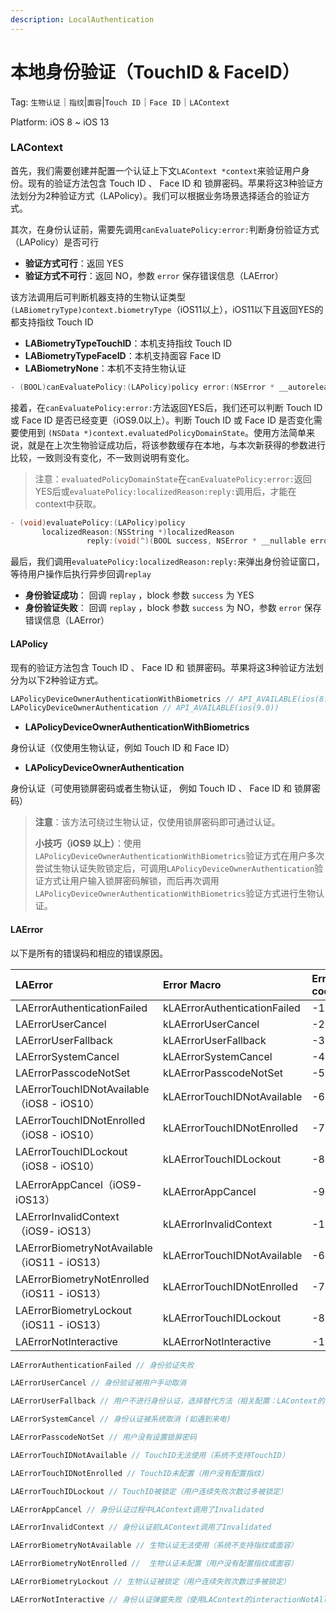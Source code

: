 ```yaml
---
description: LocalAuthentication
---
```


# 本地身份验证（TouchID & FaceID）

Tag: `生物认证`｜`指纹`\|`面容`\|`Touch ID`｜`Face ID`｜`LAContext`

Platform: iOS 8 ~ iOS 13

### LAContext

首先，我们需要创建并配置一个认证上下文`LAContext *context`来验证用户身份。现有的验证方法包含 Touch ID 、 Face ID 和 锁屏密码。苹果将这3种验证方法划分为2种验证方式（LAPolicy）。我们可以根据业务场景选择适合的验证方式。

其次，在身份认证前，需要先调用`canEvaluatePolicy:error:`判断身份验证方式（LAPolicy）是否可行

* **验证方式可行**：返回 YES
* **验证方式不可行**：返回 NO，参数 `error` 保存错误信息（LAError）

该方法调用后可判断机器支持的生物认证类型`(LABiometryType)context.biometryType`（iOS11以上），iOS11以下且返回YES的 都支持指纹 Touch ID

* **LABiometryTypeTouchID**：本机支持指纹 Touch ID
* **LABiometryTypeFaceID**：本机支持面容 Face ID
* **LABiometryNone**：本机不支持生物认证

```objectivec
- (BOOL)canEvaluatePolicy:(LAPolicy)policy error:(NSError * __autoreleasing *)error
```

接着，在`canEvaluatePolicy:error:`方法返回YES后，我们还可以判断 Touch ID 或 Face ID 是否已经变更（iOS9.0以上）。判断 Touch ID 或 Face ID 是否变化需要使用到 `(NSData *)context.evaluatedPolicyDomainState`。使用方法简单来说，就是在上次生物验证成功后，将该参数缓存在本地，与本次新获得的参数进行比较，一致则没有变化，不一致则说明有变化。

> 注意：`evaluatedPolicyDomainState`在`canEvaluatePolicy:error:`返回YES后或`evaluatePolicy:localizedReason:reply:`调用后，才能在context中获取。

```objectivec
- (void)evaluatePolicy:(LAPolicy)policy
       localizedReason:(NSString *)localizedReason
                 reply:(void(^)(BOOL success, NSError * __nullable error))reply
```

最后，我们调用`evaluatePolicy:localizedReason:reply:`来弹出身份验证窗口，等待用户操作后执行异步回调`replay`

* **身份验证成功**： 回调 `replay` ，block 参数 `success` 为 YES
* **身份验证失败**： 回调 `replay` ，block 参数 `success` 为 NO，参数 `error` 保存错误信息（LAError）

#### LAPolicy

现有的验证方法包含 Touch ID 、 Face ID 和 锁屏密码。苹果将这3种验证方法划分为以下2种验证方式。

```objectivec
LAPolicyDeviceOwnerAuthenticationWithBiometrics // API_AVAILABLE(ios(8.0))
LAPolicyDeviceOwnerAuthentication // API_AVAILABLE(ios(9.0))
```

* **LAPolicyDeviceOwnerAuthenticationWithBiometrics**

身份认证（仅使用生物认证，例如 Touch ID 和 Face ID）

* **LAPolicyDeviceOwnerAuthentication**

身份认证（可使用锁屏密码或者生物认证， 例如 Touch ID 、 Face ID 和 锁屏密码）

> **注意**：该方法可绕过生物认证，仅使用锁屏密码即可通过认证。
>
> **小技巧（iOS9 以上）**：使用 `LAPolicyDeviceOwnerAuthenticationWithBiometrics`验证方式在用户多次尝试生物认证失败锁定后，可调用`LAPolicyDeviceOwnerAuthentication`验证方式让用户输入锁屏密码解锁，而后再次调用 `LAPolicyDeviceOwnerAuthenticationWithBiometrics`验证方式进行生物认证。

#### LAError

以下是所有的错误码和相应的错误原因。

| LAError | Error Macro | Error codes |
| :--- | :--- | :--- |
| LAErrorAuthenticationFailed | kLAErrorAuthenticationFailed | -1 |
| LAErrorUserCancel | kLAErrorUserCancel | -2 |
| LAErrorUserFallback | kLAErrorUserFallback | -3 |
| LAErrorSystemCancel | kLAErrorSystemCancel | -4 |
| LAErrorPasscodeNotSet | kLAErrorPasscodeNotSet | -5 |
| LAErrorTouchIDNotAvailable（iOS8 - iOS10） | kLAErrorTouchIDNotAvailable | -6 |
| LAErrorTouchIDNotEnrolled（iOS8 - iOS10） | kLAErrorTouchIDNotEnrolled | -7 |
| LAErrorTouchIDLockout（iOS8 - iOS10） | kLAErrorTouchIDLockout | -8 |
| LAErrorAppCancel（iOS9- iOS13） | kLAErrorAppCancel | -9 |
| LAErrorInvalidContext（iOS9- iOS13） | kLAErrorInvalidContext | -10 |
| LAErrorBiometryNotAvailable（iOS11 - iOS13） | kLAErrorTouchIDNotAvailable | -6 |
| LAErrorBiometryNotEnrolled（iOS11 - iOS13） | kLAErrorTouchIDNotEnrolled | -7 |
| LAErrorBiometryLockout（iOS11 - iOS13） | kLAErrorTouchIDLockout | -8 |
| LAErrorNotInteractive | kLAErrorNotInteractive | -1004 |

```objectivec
LAErrorAuthenticationFailed // 身份验证失败

LAErrorUserCancel // 身份验证被用户手动取消

LAErrorUserFallback // 用户不进行身份认证，选择替代方法（相关配置：LAContext的localizedFallbackTitle，默认为“输入密码”，传入空字符串则隐藏该按钮）

LAErrorSystemCancel // 身份认证被系统取消 (如遇到来电)

LAErrorPasscodeNotSet // 用户没有设置锁屏密码

LAErrorTouchIDNotAvailable // TouchID无法使用（系统不支持TouchID）

LAErrorTouchIDNotEnrolled // TouchID未配置（用户没有配置指纹）

LAErrorTouchIDLockout // TouchID被锁定（用户连续失败次数过多被锁定）

LAErrorAppCancel // 身份认证过程中LAContext调用了Invalidated

LAErrorInvalidContext // 身份认证前LAContext调用了Invalidated

LAErrorBiometryNotAvailable // 生物认证无法使用（系统不支持指纹或面容）

LAErrorBiometryNotEnrolled //  生物认证未配置（用户没有配置指纹或面容）

LAErrorBiometryLockout // 生物认证被锁定（用户连续失败次数过多被锁定）

LAErrorNotInteractive // 身份认证弹窗失败（使用LAContext的interactionNotAllowed禁用交互）
```

